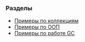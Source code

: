 ### Разделы
* [Примеры по коллекциям](https://github.com/Shaur/java-learn/tree/master/collections-example)
* [Примеры по ООП](https://github.com/Shaur/java-learn/tree/master/oop-example)
* [Примеры по работе GC](https://github.com/java-self-study/java-learn/tree/master/gc-example)

